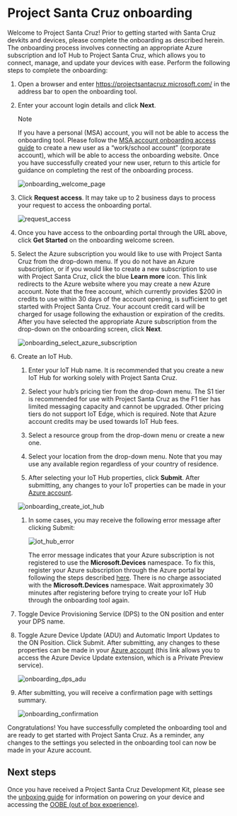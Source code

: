 <!---
title: Project Santa Cruz onboarding                     # the article title to show on the browser tab
description: Walks a user through the onboarding process for Project Santa Cruz Private Preview (July 2020). 
author: elqu20      # the author's GitHub ID - will be auto-populated if set in settings.json
ms.author: v-elqu     # the author's Microsoft alias (if applicable) - will be auto-populated if set in settings.json
ms.date: {@date}           # the date - will be auto-populated when template is first applied
ms.topic: reference  # the type of article
--->
# Project Santa Cruz onboarding

Welcome to Project Santa Cruz! Prior to getting started with Santa Cruz devkits and devices, please complete the onboarding as described herein. The onboarding process involves connecting an appropriate Azure subscription and IoT Hub to Project Santa Cruz, which allows you to connect, manage, and update your devices with ease. Perform the following steps to complete the onboarding:

1. Open a browser and enter https://projectsantacruz.microsoft.com/ in the address bar to open the onboarding tool.  

1. Enter your account login details and click **Next**.

    > [!NOTE]
    > If you have a personal (MSA) account, you will not be able to access the onboarding tool. Please follow the [MSA account onboarding access guide](https://github.com/microsoft/Project-Santa-Cruz-Preview/blob/main/user-guides/getting_started/msa_account_onboarding_access.md) to create a new user as a “work/school account” (corporate account), which will be able to access the onboarding website. Once you have successfully created your new user, return to this article for guidance on completing the rest of the onboarding process.

    ![onboarding_welcome_page](https://github.com/microsoft/Project-Santa-Cruz-Private-Preview/blob/main/user-guides/getting_started/getting_started_images/onboarding_welcome_page.png)

1. Click **Request access**. It may take up to 2 business days to process your request to access the onboarding portal.

    ![request_access](https://github.com/microsoft/Project-Santa-Cruz-Preview/blob/main/user-guides/getting_started/getting_started_images/oobe_request_access.png)

1. Once you have access to the onboarding portal through the URL above, click **Get Started** on the onboarding welcome screen.

1. Select the Azure subscription you would like to use with Project Santa Cruz from the drop-down menu. If you do not have an Azure subscription, or if you would like to create a new subscription to use with Project Santa Cruz, click the blue **Learn more** icon. This link redirects to the Azure website where you may create a new Azure account. Note that the free account, which currently provides $200 in credits to use within 30 days of the account opening, is sufficient to get started with Project Santa Cruz. Your account credit card will be charged for usage following the exhaustion or expiration of the credits. After you have selected the appropriate Azure subscription from the drop-down on the onboarding screen, click **Next**.

    ![onboarding_select_azure_subscription](https://github.com/microsoft/Project-Santa-Cruz-Private-Preview/blob/main/user-guides/getting_started/getting_started_images/onboarding_select_azure_subscription.png)

1. Create an IoT Hub.  

    1. Enter your IoT Hub name. It is recommended that you create a new IoT Hub for working solely with Project Santa Cruz.  

    1. Select your hub’s pricing tier from the drop-down menu. The S1 tier is recommended for use with Project Santa Cruz as the F1 tier has limited messaging capacity and cannot be upgraded. Other pricing tiers do not support IoT Edge, which is required. Note that Azure account credits may be used towards IoT Hub fees.

    1. Select a resource group from the drop-down menu or create a new one.  

    1. Select your location from the drop-down menu. Note that you may use any available region regardless of your country of residence.  

    1. After selecting your IoT Hub properties, click **Submit**. After submitting, any changes to your IoT properties can be made in your [Azure account](https://ms.portal.azure.com/?feature.canmodifystamps=true&Microsoft_Azure_Iothub=aduprod#home).

    ![onboarding_create_iot_hub](https://github.com/microsoft/Project-Santa-Cruz-Private-Preview/blob/main/user-guides/getting_started/getting_started_images/onboarding_create_iot_hub.png)

    1. In some cases, you may receive the following error message after clicking Submit:

        ![iot_hub_error](https://github.com/microsoft/Project-Santa-Cruz-Private-Preview/blob/main/user-guides/getting_started/getting_started_images/onboarding_iot_hub_error.png)

        The error message indicates that your Azure subscription is not registered to use the **Microsoft.Devices** namespace. To fix this, register your Azure subscription through the Azure portal by following the steps described [here](https://docs.microsoft.com/en-us/azure/azure-resource-manager/templates/error-register-resource-provider). There is no charge associated with the **Microsoft.Devices** namespace. Wait approximately 30 minutes after registering before trying to create your IoT Hub through the onboarding tool again.

1. Toggle Device Provisioning Service (DPS) to the ON position and enter your DPS name.  

1. Toggle Azure Device Update (ADU) and Automatic Import Updates to the ON Position. Click Submit. After submitting, any changes to these properties can be made in your [Azure account](https://ms.portal.azure.com/?feature.canmodifystamps=true&Microsoft_Azure_Iothub=aduprod#home) (this link allows you to access the Azure Device Update extension, which is a Private Preview service).

    ![onboarding_dps_adu](https://github.com/microsoft/Project-Santa-Cruz-Private-Preview/blob/main/user-guides/getting_started/getting_started_images/onboarding_dps_adu.png)  

1. After submitting, you will receive a confirmation page with settings summary.

    ![onboarding_confirmation](https://github.com/microsoft/Project-Santa-Cruz-Private-Preview/blob/main/user-guides/getting_started/getting_started_images/onboarding_confirmation.png)

Congratulations! You have successfully completed the onboarding tool and are ready to get started with Project Santa Cruz. As a reminder, any changes to the settings you selected in the onboarding tool can now be made in your Azure account.  

## Next steps

Once you have received a Project Santa Cruz Development Kit, please see the [unboxing guide](https://github.com/microsoft/Project-Santa-Cruz-Private-Preview/blob/main/user-guides/getting_started/devkit-unboxing-setup.md) for information on powering on your device and accessing the [OOBE (out of box experience)](https://github.com/microsoft/Project-Santa-Cruz-Private-Preview/blob/main/user-guides/getting_started/oobe.md).
